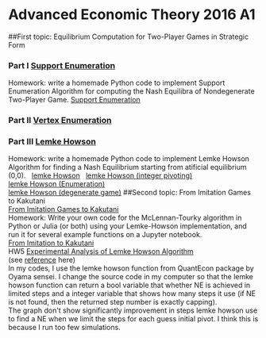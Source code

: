 # Advanced Economic Theory 2016 A1
##First topic: Equilibrium Computation for Two-Player Games in Strategic Form
### Part I [Support Enumeration](http://www.oyama.e.u-tokyo.ac.jp/theory16/vonStengel07_1.pdf)
Homework: write a homemade Python code to implement Support Enumeration Algorithm for computing the Nash Equilibra of Nondegenerate Two-Player Game. [Support Enumeration](http://nbviewer.jupyter.org/github/shizejin/theory16HW/blob/master/Support%20Enumeration%20%28for%20Nondegenerate%20Games%29.ipynb)
### Part II [Vertex Enumeration](http://www.oyama.e.u-tokyo.ac.jp/theory16/vonStengel07_3.pdf)
### Part III [Lemke Howson](http://www.oyama.e.u-tokyo.ac.jp/theory16/vonStengel07_3.pdf)
Homework: write a homemade Python code to implement Lemke Howson Algorithm for finding a Nash Equilibrium starting from atificial equilibrium (0,0).   
[lemke Howson](http://nbviewer.jupyter.org/github/shizejin/theory16HW/blob/master/Lemke%20Howson.ipynb)   
[lemke Howson (integer pivoting)](http://nbviewer.jupyter.org/github/shizejin/theory16HW/blob/master/Lemke%20Howson%20%28Integer%20Pivoting%29.ipynb)  
[lemke Howson (Enumeration)](http://nbviewer.jupyter.org/github/shizejin/theory16HW/blob/master/Lemke%20Howson%20%28find%20all%20NEs%20that%20can%20be%20reached%29.ipynb)  
[lemke Howson (degenerate game)](http://nbviewer.jupyter.org/github/shizejin/theory16HW/blob/master/Lemke%20Howson%20%28degenerate%20game%29.ipynb)
##Second topic: From Imitation Games to Kakutani  
[From Imitation Games to Kakutani](http://www.oyama.e.u-tokyo.ac.jp/theory16/McLennanTourky06.pdf)  
Homework: Write your own code for the McLennan-Tourky algorithm in Python or Julia (or both) using your Lemke-Howson implementation, and run it for several example functions on a Jupyter notebook.  
[ From Imitation to Kakutani](http://nbviewer.jupyter.org/github/shizejin/theory16HW/blob/master/From%20Imitation%20to%20Kakutani.ipynb)  
HW5 [Experimental Analysis of Lemke Howson Algorithm](https://github.com/shizejin/theory16HW/blob/master/Experimental%20Analysis%20of%20Lemke%20Howson%20Algorithm.ipynb)  
(see [reference](https://arxiv.org/pdf/0811.3247v1.pdf) here)  
In my codes, I use the lemke howson function from QuantEcon package by Oyama sensei. I change the source code in my computer so that the lemke howson function can return a bool variable that whether NE is achieved in limited steps and a integer variable that shows how many steps it use (if NE is not found, then the returned step number is exactly capping).  
The graph don't show significantly improvement in steps lemke howson use to find a NE when we limit the steps for each guess initial pivot. I think this is because I run too few simulations.
